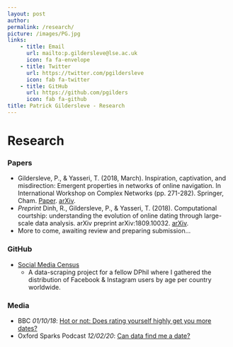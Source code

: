 ```yaml
---
layout: post
author:
permalink: /research/
picture: /images/PG.jpg
links:
    - title: Email
      url: mailto:p.gildersleve@lse.ac.uk
      icon: fa fa-envelope
    - title: Twitter
      url: https://twitter.com/pgildersleve
      icon: fab fa-twitter
    - title: GitHub
      url: https://github.com/pgilders
      icon: fab fa-github 
title: Patrick Gildersleve - Research
---
```



# Research

### Papers
- Gildersleve, P., & Yasseri, T. (2018, March). Inspiration, captivation, and misdirection: Emergent properties in networks of online navigation. In International Workshop on Complex Networks (pp. 271-282). Springer, Cham. [Paper](https://link.springer.com/chapter/10.1007/978-3-319-73198-8_23). [arXiv](https://arxiv.org/abs/1710.03326).
- _Preprint_ Dinh, R., Gildersleve, P., & Yasseri, T. (2018). Computational courtship: understanding the evolution of online dating through large-scale data analysis. arXiv preprint arXiv:1809.10032. [arXiv](https://arxiv.org/abs/1809.10032).
- More to come, awaiting review and preparing submission...

### GitHub
- [Social Media Census](https://github.com/pgilders/Social-Media-Census)
  - A data-scraping project for a fellow DPhil where I gathered the distribution of Facebook & Instagram users by age per country worldwide.

### Media
- BBC _01/10/18_: [Hot or not: Does rating yourself highly get you more dates?](https://www.bbc.com/news/av/technology-45700838/hot-or-not-does-rating-yourself-highly-get-you-more-dates)
- Oxford Sparks Podcast _12/02/20_: [Can data find me a date?](https://www.oxfordsparks.ox.ac.uk/content/can-data-find-me-date)
